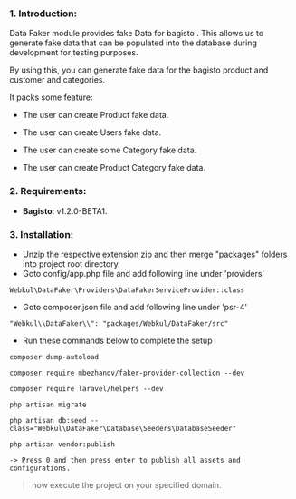### 1. Introduction:

Data Faker module provides fake Data for bagisto . This allows us to generate fake data that can be populated into the database during development for testing purposes.

By using this, you can generate fake data for the bagisto product and customer and categories.

It packs some feature:

* The user can create Product fake data.

* The user can create Users fake data.

* The user can create some Category fake data.

* The user can create Product Category fake data.

### 2. Requirements:

* **Bagisto**: v1.2.0-BETA1.

### 3. Installation:

* Unzip the respective extension zip and then merge "packages" folders into project root directory.
* Goto config/app.php file and add following line under 'providers'

~~~
Webkul\DataFaker\Providers\DataFakerServiceProvider::class
~~~

* Goto composer.json file and add following line under 'psr-4'

~~~
"Webkul\\DataFaker\\": "packages/Webkul/DataFaker/src"
~~~

* Run these commands below to complete the setup

~~~
composer dump-autoload
~~~

~~~
composer require mbezhanov/faker-provider-collection --dev
~~~

~~~
composer require laravel/helpers --dev
~~~

~~~
php artisan migrate
~~~

~~~
php artisan db:seed --class="Webkul\DataFaker\Database\Seeders\DatabaseSeeder"
~~~

~~~
php artisan vendor:publish

-> Press 0 and then press enter to publish all assets and configurations.
~~~

> now execute the project on your specified domain.

